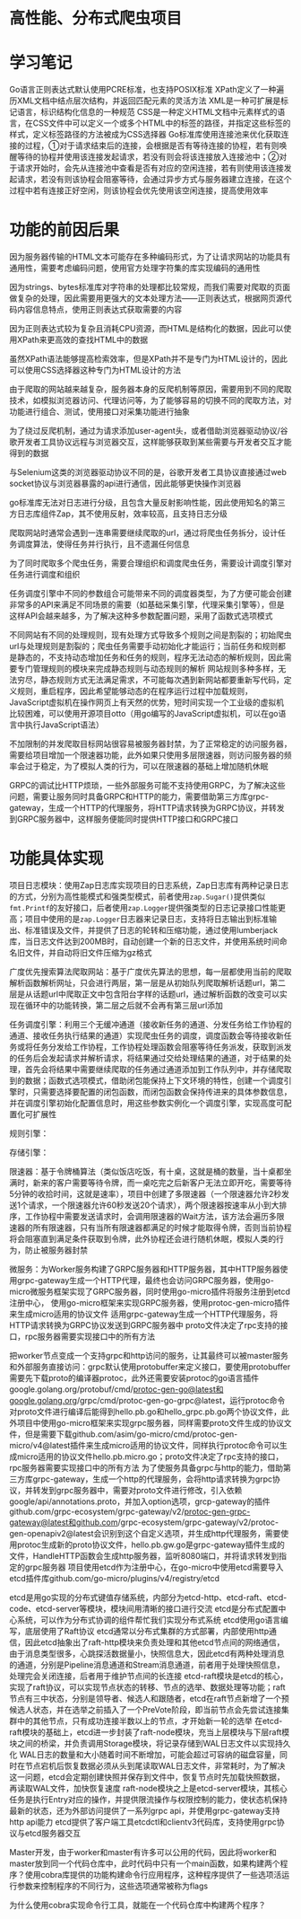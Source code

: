 # 高性能、分布式爬虫项目



# 学习笔记

Go语言正则表达式默认使用PCRE标准，也支持POSIX标准
XPath定义了一种遍历XML文档中结点层次结构，并返回匹配元素的灵活方法
XML是一种可扩展是标记语言，标识结构化信息的一种规范
CSS是一种定义HTML文档中元素样式的语言，在CSS文件中可以定义一个或多个HTML中的标签的路径，并指定这些标签的样式，定义标签路径的方法被成为CSS选择器
Go标准库使用连接池来优化获取连接的过程，①对于请求结束后的连接，会根据是否有等待连接的协程，若有则唤醒等待的协程并使用该连接发起请求，若没有则会将该连接放入连接池中；②对于请求开始时，会先从连接池中查看是否有对应的空闲连接，若有则使用该连接发起请求，若没有则该协程会阻塞等待，会通过异步方式与服务器建立连接，在这个过程中若有连接正好空闲，则该协程会优先使用该空闲连接，提高使用效率



# 功能的前因后果

因为服务器传输的HTML文本可能存在多种编码形式，为了让请求网站的功能具有通用性，需要考虑编码问题，使用官方处理字符集的库实现编码的通用性

因为strings、bytes标准库对字符串的处理都比较常规，而我们需要对爬取的页面做复杂的处理，因此需要用更强大的文本处理方法——正则表达式，根据网页源代码内容信息特点，使用正则表达式获取需要的内容

因为正则表达式较为复杂且消耗CPU资源，而HTML是结构化的数据，因此可以使用XPath来更高效的查找HTML中的数据

虽然XPath语法能够提高检索效率，但是XPath并不是专门为HTML设计的，因此可以使用CSS选择器这种专门为HTML设计的方法

由于爬取的网站越来越复杂，服务器本身的反爬机制等原因，需要用到不同的爬取技术，如模拟浏览器访问、代理访问等，为了能够容易的切换不同的爬取方法，对功能进行组合、测试，使用接口对采集功能进行抽象

为了绕过反爬机制，通过为请求添加user-agent头，或者借助浏览器驱动协议/谷歌开发者工具协议远程与浏览器交互，这样能够获取到某些需要与开发者交互才能得到的数据

与Selenium这类的浏览器驱动协议不同的是，谷歌开发者工具协议直接通过web socket协议与浏览器暴露的api进行通信，因此能够更快操作浏览器

go标准库无法对日志进行分级，且包含大量反射影响性能，因此使用知名的第三方日志库组件Zap，其不使用反射，效率较高，且支持日志分级

爬取网站时通常会遇到一连串需要继续爬取的url，通过将爬虫任务拆分，设计任务调度算法，使得任务并行执行，且不遗漏任何信息

为了同时爬取多个爬虫任务，需要合理组织和调度爬虫任务，需要设计调度引擎对任务进行调度和组织

任务调度引擎中不同的参数组合可能带来不同的调度器类型，为了方便可能会创建非常多的API来满足不同场景的需要（如基础采集引擎，代理采集引擎等），但是这样API会越来越多，为了解决这种多参数配置问题，采用了函数式选项模式

不同网站有不同的处理规则，现有处理方式导致多个规则之间是割裂的；初始爬虫url与处理规则是割裂的；爬虫任务需要手动初始化才能运行；当前任务和规则都是静态的，不支持动态增加任务和任务的规则，程序无法动态的解析规则，因此需要专门管理规则的模块来完成静态规则与动态规则的解析
网站规则多种多样，无法穷尽，静态规则方式无法满足需求，不可能每次遇到新网站都要重新写代码，定义规则，重启程序，因此希望能够动态的在程序运行过程中加载规则，JavaScript虚拟机在操作网页上有天然的优势，短时间实现一个工业级的虚拟机比较困难，可以使用开源项目otto（用go编写的JavaScript虚拟机，可以在go语言中执行JavaScript语法）

不加限制的并发爬取目标网站很容易被服务器封禁，为了正常稳定的访问服务器，需要给项目增加一个限速器功能，此外如果只使用多层限速器，则访问服务器的频率会过于稳定，为了模拟人类的行为，可以在限速器的基础上增加随机休眠

GRPC的调试比HTTP烦琐，一些外部服务可能不支持使用GRPC，为了解决这些问题，需要让服务同时具备GRPC和HTTP的能力，需要借助第三方库grpc-gateway，生成一个HTTP的代理服务，将HTTP请求转换为GRPC协议，并转发到GRPC服务器中，这样服务便能同时提供HTTP接口和GRPC接口

# 功能具体实现

项目日志模块：使用Zap日志库实现项目的日志系统，Zap日志库有两种记录日志的方式，分别为高性能模式和强类型模式，前者使用`zap.Sugar()`提供类似`fmt.Printf`的友好接口，后者使用`zap.Logger`提供强类型的日志记录接口性能更高；项目中使用的是`zap.Logger`日志器来记录日志，支持将日志输出到标准输出、标准错误及文件，并提供了日志的轮转和压缩功能，通过使用lumberjack库，当日志文件达到200MB时，自动创建一个新的日志文件，并使用系统时间命名旧文件，并自动将旧文件压缩为gz格式

广度优先搜索算法爬取网站：基于广度优先算法的思想，每一层都使用当前的爬取解析函数解析网址，只会进行两层，第一层是从初始队列爬取解析话题url，第二层是从话题url中爬取正文中包含阳台字样的话题url，通过解析函数的改变可以实现在循环中的功能转换，第二层之后就不会再有第三层url添加

任务调度引擎：利用三个无缓冲通道（接收新任务的通道、分发任务给工作协程的通道、接收任务执行结果的通道）实现爬虫任务的调度，调度函数会等待接收新任务或将任务分发给工作协程，工作协程处理函数会阻塞等待任务派发，获取到派发的任务后会发起请求并解析请求，将结果通过交给处理结果的通道，对于结果的处理，首先会将结果中需要继续爬取的任务通过通道添加到工作队列中，并存储爬取到的数据；函数式选项模式，借助闭包能保持上下文环境的特性，创建一个调度引擎时，只需要选择要配置的闭包函数，而闭包函数会保持传进来的具体参数信息，并在调度引擎初始化配置信息时，用这些参数实例化一个调度引擎，实现高度可配置化可扩展性

规则引擎：

存储引擎：

限速器：基于令牌桶算法（类似饭店吃饭，有十桌，这就是桶的数量，当十桌都坐满时，新来的客户需要等待令牌，而一桌吃完之后新客户无法立即开吃，需要等待5分钟的收拾时间，这就是速率），项目中创建了多限速器（一个限速器允许2秒发送1个请求，一个限速器允许60秒发送20个请求），两个限速器按速率从小到大排序，工作协程中需要发送请求时，会调用限速器的Wait方法，该方法会遍历多限速器的所有限速器，只有当所有限速器都满足的时候才能取得令牌，否则当前协程将会阻塞直到满足条件获取到令牌，此外协程还会进行随机休眠，模拟人类的行为，防止被服务器封禁

微服务：为Worker服务构建了GRPC服务器和HTTP服务器，其中HTTP服务器使用grpc-gateway生成一个HTTP代理，最终也会访问GRPC服务器，使用go-micro微服务框架实现了GRPC服务器，同时使用go-micro插件将服务注册到etcd注册中心，
使用go-micro框架来实现GRPC服务器，使用protoc-gen-micro插件来生成micro适用的协议文件
适用grpc-gateway生成一个HTTP代理服务，将HTTP请求转换为GRPC协议发送到GRPC服务器中
proto文件决定了rpc支持的接口，rpc服务器需要实现接口中的所有方法

把worker节点变成一个支持grpc和http访问的服务，让其最终可以被master服务和外部服务直接访问：grpc默认使用protobuffer来定义接口，要使用protobuffer需要先下载proto的编译器protoc，此外还需要安装protoc的go语言插件google.golang.org/protobuf/cmd/protoc-gen-go@latest和google.golang.org/grpc/cmd/protoc-gen-go-grpc@latest，运行protoc命令对proto文件进行编译后能得到hello.pb.go和hello_grpc.pb.go两个协议文件，此外项目中使用go-micro框架来实现grpc服务器，同样需要proto文件生成的协议文件，但是需要下载github.com/asim/go-micro/cmd/protoc-gen-micro/v4@latest插件来生成micro适用的协议文件，同样执行protoc命令可以生成micro适用的协议文件hello.pb.micro.go；proto文件决定了rpc支持的接口，rpc服务器需要实现接口中的所有方法
为了使服务具备grpc与http的能力，借助第三方库grpc-gateway，生成一个http的代理服务，会将http请求转换为grpc协议，并转发到grpc服务器中，需要对proto文件进行修改，引入依赖google/api/annotations.proto，并加入option选项，grcp-gateway的插件github.com/grpc-ecosystem/grpc-gateway/v2/protoc-gen-grpc-gateway@latest和github.com/grpc-ecosystem/grpc-gateway/v2/protoc-gen-openapiv2@latest会识别到这个自定义选项，并生成http代理服务，需要使用protoc生成新的proto协议文件，hello.pb.gw.go是grpc-gateway插件生成的文件，HandleHTTP函数会生成http服务器，监听8080端口，并将请求转发到指定的grpc服务器
项目使用etcd作为注册中心，在go-micro中使用etcd需要导入etcd插件库github.com/go-micro/plugins/v4/registry/etcd

etcd是用go实现的分布式键值存储系统，内部分为etcd-http、etcd-raft、etcd-code、etcd-server等模块，模块间用清晰的接口进行交流
etcd是分布式配置中心系统，可以作为分布式协调的组件帮忙我们实现分布式系统
etcd使用go语言编写，底层使用了Raft协议
etcd通常以分布式集群的方式部署，内部使用http通信，因此etcd抽象出了raft-http模块来负责处理和其他etcd节点间的网络通信，由于消息类型很多，心跳探活数据量小，快照信息大，因此etcd有两种处理消息的通道，分别是Pipeline消息通道和Stream消息通道，前者用于处理快照信息，处理完会关闭连接，后者用于维护节点间的长连接
etcd-raft模块是etcd的核心，实现了raft协议，可以实现节点状态的转移、节点的选举、数据处理等功能；raft节点有三中状态，分别是领导者、候选人和跟随者，etcd在raft节点新增了一个预候选人状态，并在选举之前插入了一个PreVote阶段，即当前节点会先尝试连接集群中的其他节点，只有成功连接半数以上的节点，才开始新一轮的选举
在etcd-raft模块的基础上，etcd进一步封装了raft-node模块，充当上层模块与下层raft模块之间的桥梁，并负责调用Storage模块，将记录存储到WAL日志文件以实现持久化
WAL日志的数量和大小随着时间不断增加，可能会超过可容纳的磁盘容量，同时在节点宕机后恢复数据必须从头到尾读取WAL日志文件，非常耗时，为了解决这一问题，etcd会定期创建快照并保存到文件中，恢复节点时先加载快照数据，再读取WAL文件，加快恢复速度
raft-node模块之上是etcd-server模块，其核心任务是执行Entry对应的操作，并提供限流操作与权限控制的能力，使状态机保持最新的状态，还为外部访问提供了一系列grpc api，并使用grpc-gateway支持http api能力
etcd提供了客户端工具etcdctl和clientv3代码库，支持使用grpc协议与etcd服务器交互

Master开发，由于worker和master有许多可以公用的代码，因此将worker和master放到同一个代码仓库中，此时代码中只有一个main函数，如果构建两个程序？使用cobra库提供的功能构建命令行应用程序，这种程序提供了一些选项活运行参数来控制程序的不同行为，这些选项通常被称为flags

为什么使用cobra实现命令行工具，就能在一个代码仓库中构建两个程序？


